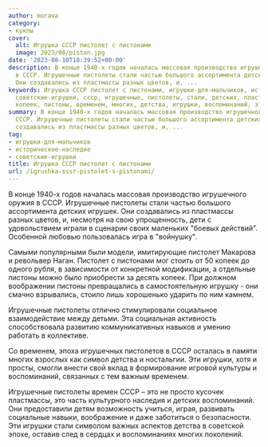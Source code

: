 ```yaml
---
author: morava
category:
- куклы
cover:
  alt: Игрушка СССР пистолет с пистонами
  image: 2023/08/piston.jpg
date: '2023-08-10T18:39:52+00:00'
description: В конце 1940-х годов началась массовая производство игрушечного оружия
  в СССР. Игрушечные пистолеты стали частью большого ассортимента детских игрушек.
  Они создавались из пластмассы разных цветов, и, ...
keywords: Игрушка СССР пистолет с пистонами, игрушки-для-мальчиков, историческое-наследие,
  советские-игрушки, ссср, игрушечные, пистолеты, стали, детских, пластмассы, пистолет,
  копеек, пистоны, временем, многих, детства, игрушки, воспоминаний, это
summary: В конце 1940-х годов началась массовая производство игрушечного оружия в
  СССР. Игрушечные пистолеты стали частью большого ассортимента детских игрушек. Они
  создавались из пластмассы разных цветов, и, ...
tag:
- игрушки-для-мальчиков
- историческое-наследие
- советские-игрушки
title: Игрушка СССР пистолет с пистонами
url: /igrushka-sssr-pistolet-s-pistonami/
---
```


В конце 1940-х годов началась массовая производство игрушечного оружия в СССР. Игрушечные пистолеты стали частью большого ассортимента детских игрушек. Они создавались из пластмассы разных цветов, и, несмотря на свою упрощенность, дети с удовольствием играли в сценарии своих маленьких "боевых действий". Особенной любовью пользовалась игра в "войнушку".

Самыми популярными были модели, имитирующие пистолет Макарова и револьвер Наган. Пистолет с пистонами мог стоить от 50 копеек до одного рубля, в зависимости от конкретной модификации, а отдельные пистоны можно было приобрести за десять копеек. При должном воображении пистоны превращались в самостоятельную игрушку - они смачно взрывались, стоило лишь хорошенько ударить по ним камнем.

Игрушечные пистолеты отлично стимулировали социальное взаимодействие между детьми. Эта социальная активность способствовала развитию коммуникативных навыков и умению работать в коллективе.

Со временем, эпоха игрушечных пистолетов в СССР осталась в памяти многих взрослых как символ детства и ностальгии. Эти игрушки, хотя и просты, смогли внести свой вклад в формирование игровой культуры и воспоминаний, связанных с тем важным временем.

Игрушечные пистолеты времен СССР – это не просто кусочек пластмассы, это часть культурного наследия и детских воспоминаний. Они предоставили детям возможность учиться, играя, развивать социальные навыки, воображение и даже заботиться о безопасности. Эти игрушки стали символом важных аспектов детства в советской эпохе, оставив след в сердцах и воспоминаниях многих поколений.